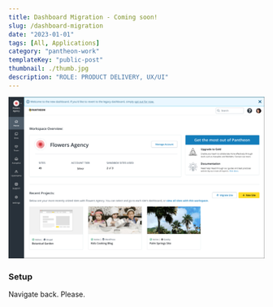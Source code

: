 ```yaml
---
title: Dashboard Migration - Coming soon!
slug: /dashboard-migration
date: "2023-01-01"
tags: [All, Applications]
category: "pantheon-work"
templateKey: "public-post"
thumbnail: ./thumb.jpg
description: "ROLE: PRODUCT DELIVERY, UX/UI"
---
```


<div className="kg-card kg-image-card kg-width-med">

![sreen](./dashboard-migrate.jpg)

</div>

### Setup

Navigate back. Please.

